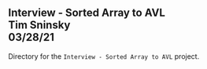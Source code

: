 **Interview - Sorted Array to AVL**\
Tim Sninsky\
03/28/21
---
Directory for the `Interview - Sorted Array to AVL` project.

